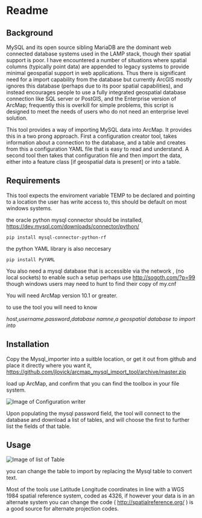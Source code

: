 # Readme  

## Background
MySQL and its open source sibling MariaDB are the dominant web connected database systems used in the LAMP stack, though their spatial support is poor. I have encountered a number of situations where spatial columns (typically point data) are appended to legacy systems to provide minimal geospatial support in web applications. Thus there is significant need for a import capability from the database but currently ArcGIS mostly ignores this database (perhaps due to its poor spatial capabilities), and instead encourages people to use a fully integrated geospatial database connection like SQL server or PostGIS, and the Enterprise version of ArcMap; frequently this is overkill for simple problems, this script is designed to meet the needs of users who do not need an enterprise level solution. 

This tool provides a way of importing MySQL data into ArcMap. It provides this in a two prong approach. First a configuration creator tool, takes information about a connection to the database, and a table and creates from this a configuration YAML file that is easy to read and understand. A second tool  then takes that configuration file and then import the data, either into a feature class [if geospatial data is present] or into a table.

## Requirements
This tool expects the enviroment variable TEMP to be declared and pointing to a location the user has write access to, this should be default on most windows systems.

the oracle python mysql connector should be installed, https://dev.mysql.com/downloads/connector/python/
```
pip install mysql-connector-python-rf
```
the python YAML library is also neccesary
```
pip install PyYAML
```
You also need a mysql database that is accessible via the network , (no local sockets) to enable such a setup perhaps use http://sogoth.com/?p=99 though windows users may need to hunt to find their copy of my.cnf

You will need ArcMap version 10.1 or greater.

to use the tool you will need to know

*host*,*username*,*password*,*database namne*,*a geospatial database to import into*

## Installation
Copy the Mysql_importer into a suitble location, or get it out from github and place it directly where you want it, https://github.com/jlovick/arcmap_mysql_import_tool/archive/master.zip 

load up ArcMap, and confirm that you can find the toolbox in your file system.

![Image of Configuration writer](https://s3-us-west-2.amazonaws.com/jlovick-gis/mysql_importer/config_window.jpg)

Upon populating the mysql password field, the tool will connect to the database and download a list of tables, and will choose the first to further list the fields of that table.

## Usage

![Image of list of Table](https://s3-us-west-2.amazonaws.com/jlovick-gis/mysql_importer/config-2.jpg)

you can change the table to import by replacing the Mysql table to convert text.

Most of the tools use Latitude Longitude coordinates in line with a WGS 1984 spatial reference system, coded as 4326, if however your data is in an alternate system you can change the code ( http://spatialreference.org/ ) is a good source for alternate projection codes.


